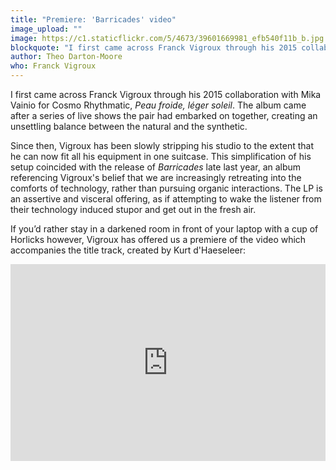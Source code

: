 ```yaml
---
title: "Premiere: 'Barricades' video"
image_upload: ""
image: https://c1.staticflickr.com/5/4673/39601669981_efb540f11b_b.jpg
blockquote: "I first came across Franck Vigroux through his 2015 collaboration with Mika Vainio for Cosmo Rhythmatic, 'Peau froide, léger soleil'. The album came after a series of live shows the pair had embarked on together, creating an unsettling balance between the natural and the synthetic."
author: Theo Darton-Moore
who: Franck Vigroux
---
```

I first came across Franck Vigroux through his 2015 collaboration with Mika Vainio for Cosmo Rhythmatic, _Peau froide, léger soleil_. The album came after a series of live shows the pair had embarked on together, creating an unsettling balance between the natural and the synthetic.

Since then, Vigroux has been slowly stripping his studio to the extent that he can now fit all his equipment in one suitcase. This simplification of his setup coincided with the release of _Barricades_ late last year, an album referencing Vigroux's belief that we are increasingly retreating into the comforts of technology, rather than pursuing organic interactions. The LP is an assertive and visceral offering, as if attempting to wake the listener from their technology induced stupor and get out in the fresh air.

If you’d rather stay in a darkened room in front of your laptop with a cup of Horlicks however, Vigroux has offered us a premiere of the video which accompanies the title track, created by Kurt d'Haeseleer:

<iframe width="100%" height="315" src="https://www.youtube.com/embed/aVIX0G7g9MA?rel=0&controls=0&showinfo=0" frameborder="0" allow="autoplay; encrypted-media" allowfullscreen></iframe>